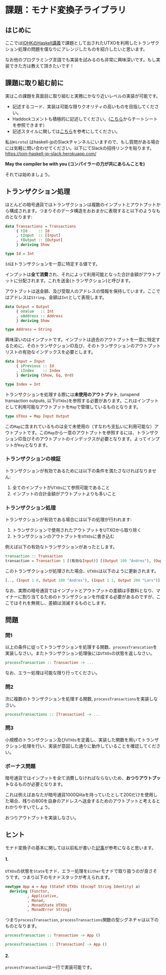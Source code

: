 # 課題：モナド変換子ライブラリ

## はじめに

ここでは[IOHKのHaskell講義](https://iohk.io/blog/iohk-haskell-and-cryptocurrency-course-in-barbados/)で課題として出されたUTXOを利用したトランザクション処理の問題を僕なりにアレンジしたものを紹介したいと思います。

なお他のプログラミング言語でも実装を試みるのも非常に興味深いです。もし実装できた方は教えて頂きたいです！

## 課題に取り組む前に
実はこの課題を真面目に取り組むと実務にかなり近いレベルの実装が可能です。

- 記述するコード、実装は可能な限りクオリティの高いものを目指してください。
- Haddockコメントも積極的に記述してください。([こちら](https://github.com/aisamanra/haddock-cheatsheet/blob/master/haddocks.pdf)からチートシートを参照できます）
- 記述スタイルに関しては[こちら](https://github.com/tibbe/haskell-style-guide/blob/master/haskell-style.md)を参考にしてください。

私(`@Hiroto`) はhaskell-jpのSlackチャンネルにいますので、もし質問がある場合には気軽に問い合わせてください。以下にてSlackの招待リンクを貼ります。<br>
https://join-haskell-jp-slack.herokuapp.com/

**May the compiler be with you (コンパイラーの力が共にあらんことを)**

それでは始めましょう。

## トランザクション処理

ほとんどの暗号通貨ではトランザクションは複数のインプットとアウトプットから構成されます。つまりそのデータ構造をおおまかに表現すると以下のようなものとなります:

```haskell
data Transactions = Transactions
     { tId     :: Id
     , tInput  :: [Input]
     , tOutput :: [Output]
     } deriving Show

type Id = Int
```
`Id`はトランザクションを一意に特定する値です。

インプットは**全て消費**され、それによって利用可能となった合計金額がアウトプットに分配されます。これを送金(トランザクション)と呼びます。

アウトプットは送金額、及び受取人のアドレスの情報を保持しています。ここではアドレスは`String`、金額は`Int`として表現します。

```haskell
data Output = Output
     { oValue   :: Int
     , oAddress :: Address
     } deriving Show

type Address = String
```

興味深いのはインプットです。インプットは過去のアウトプットを一意に特定するために、そのトランザクションID及び、そのトランザクションのアウトプットリストの有効なインデックスを必要とします。

```haskell
data Input = Input
     { iPrevious :: Id
     , iIndex    :: Index
     } deriving (Show, Eq, Ord)

type Index = Int
```

トランザクションを処理する際には**未使用のアウトプット**, (unspend transaction outputs, 以下`UTXOs`)を参照する必要があります。これはインプットとして利用可能なアウトプットを`Map`で管理しているものとなります。

```haskell
type UTXos = Map Input Output
```

この`Map`に含まれているものは全て未使用の（すなわち支払いに利用可能な）アウトプットです。この`Map`から一意のアウトプットを参照するには、トランザクションID及びそのアウトプットのインデックスが必要となります。よってインプットが`Key`となります。

### トランザクションの検証

トランザクションが有効であるためには以下の条件を満たさなければなりません:
1. 全てのインプットが`UTXOs`にて参照可能であること
2. インプットの合計金額がアウトプットよりも多いこと

### トランザクション処理

トランザクションが有効である場合には以下の処理が行われます:
1. トランザクションで使用されたアウトプットをUTXOから取り除く
2. トランザクションのアウトプットを`UTXOs`に書き込む

例えば以下の有効なトランザクションがあったとします。

```haskell
transaction :: Transaction
transaction = Transaction 1 [(有効なInput)] [(Output 100 "Andres"), (Ouput 200 "Lars")] 
```
このトランザクションが処理された場合、`UTXOs`は以下のように更新されます。

```haskell
[.., (Input 1 0, Output 100 "Andres"), (Input 1 1, Output 200 "Lars")]
```

なお、実際の暗号通貨ではインプットとアウトプットの差額は手数料となり、マイナーに割り当てるためのトランザクションを作成する必要があるのですが、ここではそれを無視し、差額は消滅するものとします。

## 問題

### 問1

以上の条件に従ってトランザクションを処理する関数、`processTranscation`を実装しなさい。またトランザクション処理後には`UTXOs`の状態を返しなさい。

```haskell
processTransaction :: Transaction -> ...
```

なお、エラー処理は可能な限り行ってください。

### 問2

次に複数のトランザクションを処理する関数, `processTransactions`を実装しなさい。

```haskell
processTransactions :: [Transaction] -> ...
```

### 問3

小規模のトランザクション及び`UTXOs`を定義し、実装した関数を用いてトランザクション処理を行い、実装が意図した通りに動作していることを確認してください。

### ボーナス問題

暗号通貨ではインプットを全て消費しなければならないため、**おつりアウトプット**なるものが必要となります。

これは例えばあなたが暗号通貨1000Qiitaを持っていたとして200だけを使用した場合、残りの800を自身のアドレスへ送金するためのアウトプットと考えるとわかりやすいでしょう。


おつりアウトプットを実装しなさい。

## ヒント

モナド変換子の基本に関しては以前私が書いた[記事](https://qiita.com/HirotoShioi/items/8a6107434337b30ce457)が参考になると思います。


#### 1.

`UTXOs`の状態を`State`モナド、エラー処理を`Either`モナドで取り扱うのが良さそうです。つまり以下のモナドスタックが考えられます。

```haskell
newtype App a = App (StateT UTXOs (ExcepT String Identity) a)
  deriving (Functor, 
          , Applicative,
          , Monad,
          , MonadState UTXOs
          , MonadError String)
```
つまり`processTransaction`, `processTransactions`関数の型シグネチャは以下のものとなります。

```haskell
processTransaction :: Transaction -> App ()

processTransactions :: [Transaction] -> App ()
```


#### 2.

`processTransactions`は一行で実装可能です。
